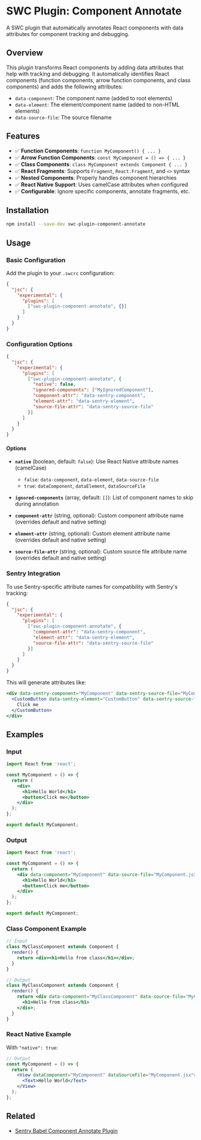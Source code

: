 # SWC Plugin: Component Annotate

A SWC plugin that automatically annotates React components with data attributes for component tracking and debugging.

## Overview

This plugin transforms React components by adding data attributes that help with tracking and debugging. It automatically identifies React components (function components, arrow function components, and class components) and adds the following attributes:

- `data-component`: The component name (added to root elements)
- `data-element`: The element/component name (added to non-HTML elements)
- `data-source-file`: The source filename

## Features

- ✅ **Function Components**: `function MyComponent() { ... }`
- ✅ **Arrow Function Components**: `const MyComponent = () => { ... }`
- ✅ **Class Components**: `class MyComponent extends Component { ... }`
- ✅ **React Fragments**: Supports `Fragment`, `React.Fragment`, and `<>` syntax
- ✅ **Nested Components**: Properly handles component hierarchies
- ✅ **React Native Support**: Uses camelCase attributes when configured
- ✅ **Configurable**: Ignore specific components, annotate fragments, etc.

## Installation

```bash
npm install --save-dev swc-plugin-component-annotate
```

## Usage

### Basic Configuration

Add the plugin to your `.swcrc` configuration:

```json
{
  "jsc": {
    "experimental": {
      "plugins": [
        ["swc-plugin-component-annotate", {}]
      ]
    }
  }
}
```

### Configuration Options

```json
{
  "jsc": {
    "experimental": {
      "plugins": [
        ["swc-plugin-component-annotate", {
          "native": false,
          "ignored-components": ["MyIgnoredComponent"],
          "component-attr": "data-sentry-component",
          "element-attr": "data-sentry-element",
          "source-file-attr": "data-sentry-source-file"
        }]
      ]
    }
  }
}
```

#### Options

- **`native`** (boolean, default: `false`): Use React Native attribute names (camelCase)
  - `false`: `data-component`, `data-element`, `data-source-file`
  - `true`: `dataComponent`, `dataElement`, `dataSourceFile`

- **`ignored-components`** (array, default: `[]`): List of component names to skip during annotation

- **`component-attr`** (string, optional): Custom component attribute name (overrides default and native setting)

- **`element-attr`** (string, optional): Custom element attribute name (overrides default and native setting)

- **`source-file-attr`** (string, optional): Custom source file attribute name (overrides default and native setting)

### Sentry Integration

To use Sentry-specific attribute names for compatibility with Sentry's tracking:

```json
{
  "jsc": {
    "experimental": {
      "plugins": [
        ["swc-plugin-component-annotate", {
          "component-attr": "data-sentry-component",
          "element-attr": "data-sentry-element",
          "source-file-attr": "data-sentry-source-file"
        }]
      ]
    }
  }
}
```

This will generate attributes like:
```jsx
<div data-sentry-component="MyComponent" data-sentry-source-file="MyComponent.jsx">
  <CustomButton data-sentry-element="CustomButton" data-sentry-source-file="MyComponent.jsx">
    Click me
  </CustomButton>
</div>
```

## Examples

### Input

```jsx
import React from 'react';

const MyComponent = () => {
  return (
    <div>
      <h1>Hello World</h1>
      <button>Click me</button>
    </div>
  );
};

export default MyComponent;
```

### Output

```jsx
import React from 'react';

const MyComponent = () => {
  return (
    <div data-component="MyComponent" data-source-file="MyComponent.jsx">
      <h1>Hello World</h1>
      <button>Click me</button>
    </div>
  );
};

export default MyComponent;
```

### Class Component Example

```jsx
// Input
class MyClassComponent extends Component {
  render() {
    return <div><h1>Hello from class</h1></div>;
  }
}

// Output
class MyClassComponent extends Component {
  render() {
    return <div data-component="MyClassComponent" data-source-file="MyComponent.jsx">
      <h1>Hello from class</h1>
    </div>;
  }
}
```

### React Native Example

With `"native": true`:

```jsx
// Output
const MyComponent = () => {
  return (
    <View dataComponent="MyComponent" dataSourceFile="MyComponent.jsx">
      <Text>Hello World</Text>
    </View>
  );
};
```

## Related

- [Sentry Babel Component Annotate Plugin](https://github.com/getsentry/sentry-javascript-bundler-plugins/tree/main/packages/babel-plugin-component-annotate)
